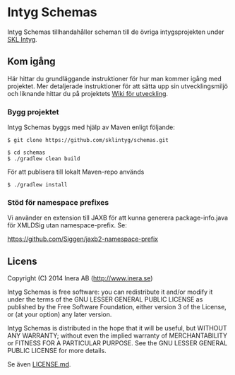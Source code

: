 # Intyg Schemas
Intyg Schemas tillhandahåller scheman till de övriga intygsprojekten under [SKL Intyg](http://github.com/sklintyg).

## Kom igång
Här hittar du grundläggande instruktioner för hur man kommer igång med projektet. Mer detaljerade instruktioner för att sätta upp sin utvecklingsmiljö och liknande hittar du på projektets [Wiki för utveckling](https://github.com/sklintyg/common/wiki).

### Bygg projektet
Intyg Schemas byggs med hjälp av Maven enligt följande:
```
$ git clone https://github.com/sklintyg/schemas.git

$ cd schemas
$ ./gradlew clean build
```

För att publisera till lokalt Maven-repo används
```
$ ./gradlew install
```

### Stöd för namespace prefixes
Vi använder en extension till JAXB för att kunna generera package-info.java för XMLDSig utan namespace-prefix. Se:

https://github.com/Siggen/jaxb2-namespace-prefix

## Licens
Copyright (C) 2014 Inera AB (http://www.inera.se)

Intyg Schemas is free software: you can redistribute it and/or modify it under the terms of the GNU LESSER GENERAL PUBLIC LICENSE as published by the Free Software Foundation, either version 3 of the License, or (at your option) any later version.

Intyg Schemas is distributed in the hope that it will be useful, but WITHOUT ANY WARRANTY; without even the implied warranty of MERCHANTABILITY or FITNESS FOR A PARTICULAR PURPOSE.  See the GNU LESSER GENERAL PUBLIC LICENSE for more details.

Se även [LICENSE.md](https://github.com/sklintyg/common/blob/master/LICENSE.md). 
